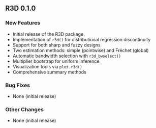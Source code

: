 ## R3D 0.1.0

### New Features

* Initial release of the R3D package 
* Implementation of `r3d()` for distributional regression discontinuity
* Support for both sharp and fuzzy designs
* Two estimation methods: simple (pointwise) and Fréchet (global)
* Automatic bandwidth selection with `r3d_bwselect()`
* Multiplier bootstrap for uniform inference
* Visualization tools via `plot.r3d()`
* Comprehensive summary methods
 
### Bug Fixes
 
* None (initial release)

### Other Changes

* None (initial release)